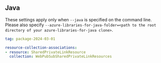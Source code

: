 ## Java

These settings apply only when `--java` is specified on the command line.
Please also specify `--azure-libraries-for-java-folder=<path to the root directory of your azure-libraries-for-java clone>`.

``` yaml $(java)
tag: package-2024-03-01

resource-collection-associations:
- resource: SharedPrivateLinkResource
  collection: WebPubSubSharedPrivateLinkResources
```
